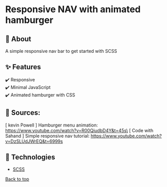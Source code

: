 # Responsive NAV with animated hamburger

## :dart: About

A simple responsive nav bar to get started with SCSS

## :sparkles: Features

:heavy_check_mark: Responsive\
:heavy_check_mark: Minimal JavaScript\
:heavy_check_mark: Animated hamburger with CSS

## :link: Sources:

[ kevin Powell ] Hamburger menu animation: https://www.youtube.com/watch?v=R00QiudbD4Y&t=45s\
[ Code with Sahand ] Simple responsive nav tutorial: https://www.youtube.com/watch?v=DzSLUdJWrEQ&t=6999s

## :rocket: Technologies

- [SCSS](https://sass-lang.com/)

<a href="#top">Back to top</a>
